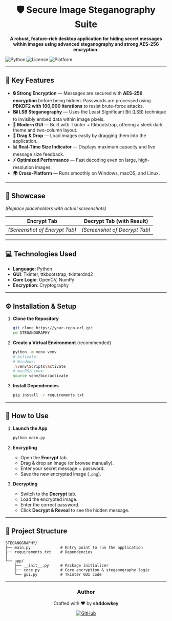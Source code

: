 <div align="center">

# 🛡️ Secure Image Steganography Suite

**A robust, feature-rich desktop application for hiding secret messages within images using advanced steganography and strong AES-256 encryption.**

</div>

![Python](https://img.shields.io/badge/python-3.8+-blue.svg?style=for-the-badge&logo=python&logoColor=white)
![License](https://img.shields.io/badge/license-MIT-green.svg?style=for-the-badge)
![Platform](https://img.shields.io/badge/platform-Windows%20%7C%20macOS%20%7C%20Linux-lightgrey.svg?style=for-the-badge)

---

## 🚀 Key Features

* **🔒 Strong Encryption** — Messages are secured with **AES-256 encryption** before being hidden. Passwords are processed using **PBKDF2 with 100,000 iterations** to resist brute-force attacks.  
* **🖼️ LSB Steganography** — Uses the Least Significant Bit (LSB) technique to invisibly embed data within image pixels.  
* **🎨 Modern GUI** — Built with Tkinter + ttkbootstrap, offering a sleek dark theme and two-column layout.  
* **📂 Drag & Drop** — Load images easily by dragging them into the application.  
* **📊 Real-Time Size Indicator** — Displays maximum capacity and live message size feedback.  
* **⚡ Optimized Performance** — Fast decoding even on large, high-resolution images.  
* **🌍 Cross-Platform** — Runs smoothly on Windows, macOS, and Linux.  

---

## 📸 Showcase

*(Replace placeholders with actual screenshots)*

| Encrypt Tab | Decrypt Tab (with Result) |
| :---: | :---: |
| *(Screenshot of Encrypt Tab)* | *(Screenshot of Decrypt Tab)* |

---

## 💻 Technologies Used

* **Language**: Python  
* **GUI**: Tkinter, ttkbootstrap, tkinterdnd2  
* **Core Logic**: OpenCV, NumPy  
* **Encryption**: Cryptography  

---

## ⚙️ Installation & Setup

1. **Clone the Repository**
    ```bash
    git clone https://your-repo-url.git
    cd STEGANOGRAPHY
    ```

2. **Create a Virtual Environment** (recommended)
    ```bash
    python -m venv venv
    # Activate:
    # Windows:
    .\venv\Scripts\activate
    # macOS/Linux:
    source venv/bin/activate
    ```

3. **Install Dependencies**
    ```bash
    pip install -r requirements.txt
    ```

---

## 📖 How to Use

1. **Launch the App**
    ```bash
    python main.py
    ```

2. **Encrypting**
    * Open the **Encrypt** tab.  
    * Drag & drop an image (or browse manually).  
    * Enter your secret message + password.  
    * Save the new encrypted image (`.png`).  

3. **Decrypting**
    * Switch to the **Decrypt** tab.  
    * Load the encrypted image.  
    * Enter the correct password.  
    * Click **Decrypt & Reveal** to see the hidden message.  

---

## 📂 Project Structure

```plaintext
STEGANOGRAPHY/
├── main.py             # Entry point to run the application
├── requirements.txt    # Dependencies
│
└── app/
    ├── __init__.py     # Package initializer
    ├── core.py         # Core encryption & steganography logic
    └── gui.py          # Tkinter GUI code
```

---

<div align="center">
  <h3>Author</h3>
  <p>Crafted with ❤️ by <b>sh4dowkey</b></p>
  <a href="https://github.com/sh4dowkey">
    <img src="https://img.shields.io/badge/GitHub-100000?style=for-the-badge&logo=github&logoColor=white" alt="GitHub">
  </a>
</div>
